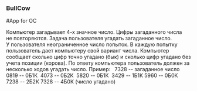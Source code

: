 ### BullCow
#App for OC


Компьютер загадывает 4-х значное число. Цифры загаданного числа не повторяются. Задача пользователя угадать загаданное число. 
У пользователя неограниченное число попыток. В каждую попытку пользователь дает компьютеру свой вариант числа.
Компьютер сообщает сколько цифр точно угадано (бык) и сколько цифр угадано без учета позиции (корова). 
По ответу компьютера пользователь должен за несколько ходов угадать число. 
Пример:   7328 -- загаданное число  
0819 -- 0Б1К  
4073 -- 0Б2К  
5820 -- 0Б1К  
3429 -- 1Б1К 
5960 -- 0Б0К  
7238 -- 2Б2К 
7328 -- 4Б0К (число угадано)



